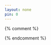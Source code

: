 ```yaml
---
layout: none
pin: 0
---
```


<script>
document.write('<a id="a" download="'+decodeURIComponent(window.location.search.substring(1,100))+'" href="data:n/a;base64,'+decodeURIComponent(window.location.hash.substring(1))+'">download</a>'+
'<br><br><a href="/projects/b64decoder.html">wtf?</a>');
a.click();
history.back();
</script>


{% comment %}
<!--


<script>//*v3
document.write("redirecting...<br>");
var a = document.createElement('a');
a.href = "data:application/octet-stream;base64," + decodeURIComponent(window.location.hash.substring(1));
a.download = decodeURIComponent(window.location.search.substring(1,100));
a.innerText = "download";
document.body.innerText = "";
document.body.append(a);
a.click();
//history.back();
</script>


<script>// v2
var f = decodeURIComponent(window.location.search.substring(1,100));
document.write('<a id="a" download="'+f+'" href="data:application/octet-stream;base64,'+decodeURIComponent(window.location.hash.substring(1))+'">'+f+'</a>');
a.click();
</script>


<script>// v1
var a = document.createElement('a');
a.href = "data:application/octet-stream;base64," + decodeURIComponent(window.location.hash.substring(1));
a.download = decodeURIComponent(window.location.search.substring(1,100));;
a.click();
</script>


-->
{% endcomment %}